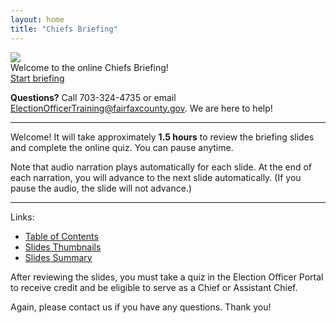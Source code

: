```yaml
---
layout: home
title: "Chiefs Briefing"
---
```


<img class="hero-image" src="{{ site.url }}/assets/img/chiefs-briefing-small.jpg">

<div class="homepage-intro">
Welcome to the online Chiefs Briefing!
</div>

<div>
<a class="homepage-button" href="./slides/001">Start briefing</a>
</div>

**Questions?** Call 703-324-4735 or email ElectionOfficerTraining@fairfaxcounty.gov. We are here to help!

---

Welcome! It will take approximately **1.5 hours** to review the briefing slides and complete the online quiz. You can pause anytime.

Note that audio narration plays automatically for each slide. At the end of each narration, you will advance to the next slide automatically. (If you pause the audio, the slide will not advance.)

---

Links:
* <a href="./toc">Table of Contents</a>
* <a href="./thumbnails">Slides Thumbnails</a>
* <a href="./summary">Slides Summary</a>

After reviewing the slides, you must take a quiz in the Election Officer Portal to receive credit and be eligible to serve as a Chief or Assistant Chief.

Again, please contact us if you have any questions. Thank you!
